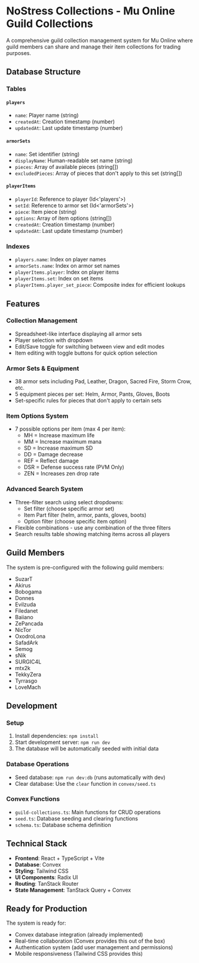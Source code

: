 # NoStress Collections - Mu Online Guild Collections

A comprehensive guild collection management system for Mu Online where guild members can share and manage their item collections for trading purposes.

## Database Structure

### Tables

#### `players`

- `name`: Player name (string)
- `createdAt`: Creation timestamp (number)
- `updatedAt`: Last update timestamp (number)

#### `armorSets`

- `name`: Set identifier (string)
- `displayName`: Human-readable set name (string)
- `pieces`: Array of available pieces (string[])
- `excludedPieces`: Array of pieces that don't apply to this set (string[])

#### `playerItems`

- `playerId`: Reference to player (Id<'players'>)
- `setId`: Reference to armor set (Id<'armorSets'>)
- `piece`: Item piece (string)
- `options`: Array of item options (string[])
- `createdAt`: Creation timestamp (number)
- `updatedAt`: Last update timestamp (number)

### Indexes

- `players.name`: Index on player names
- `armorSets.name`: Index on armor set names
- `playerItems.player`: Index on player items
- `playerItems.set`: Index on set items
- `playerItems.player_set_piece`: Composite index for efficient lookups

## Features

### Collection Management

- Spreadsheet-like interface displaying all armor sets
- Player selection with dropdown
- Edit/Save toggle for switching between view and edit modes
- Item editing with toggle buttons for quick option selection

### Armor Sets & Equipment

- 38 armor sets including Pad, Leather, Dragon, Sacred Fire, Storm Crow, etc.
- 5 equipment pieces per set: Helm, Armor, Pants, Gloves, Boots
- Set-specific rules for pieces that don't apply to certain sets

### Item Options System

- 7 possible options per item (max 4 per item):
  - MH = Increase maximum life
  - MM = Increase maximum mana
  - SD = Increase maximum SD
  - DD = Damage decrease
  - REF = Reflect damage
  - DSR = Defense success rate (PVM Only)
  - ZEN = Increases zen drop rate

### Advanced Search System

- Three-filter search using select dropdowns:
  - Set filter (choose specific armor set)
  - Item Part filter (helm, armor, pants, gloves, boots)
  - Option filter (choose specific item option)
- Flexible combinations - use any combination of the three filters
- Search results table showing matching items across all players

## Guild Members

The system is pre-configured with the following guild members:

- SuzarT
- Akirus
- Bobogama
- Donnes
- Evilzuda
- Filedanet
- Baiiano
- ZePancada
- NicTor
- OxodroLona
- SafadArk
- Semog
- sNik
- SURGIC4L
- mtx2k
- TekkyZera
- Tyrrasgo
- LoveMach

## Development

### Setup

1. Install dependencies: `npm install`
2. Start development server: `npm run dev`
3. The database will be automatically seeded with initial data

### Database Operations

- Seed database: `npm run dev:db` (runs automatically with dev)
- Clear database: Use the `clear` function in `convex/seed.ts`

### Convex Functions

- `guild-collections.ts`: Main functions for CRUD operations
- `seed.ts`: Database seeding and clearing functions
- `schema.ts`: Database schema definition

## Technical Stack

- **Frontend**: React + TypeScript + Vite
- **Database**: Convex
- **Styling**: Tailwind CSS
- **UI Components**: Radix UI
- **Routing**: TanStack Router
- **State Management**: TanStack Query + Convex

## Ready for Production

The system is ready for:

- Convex database integration (already implemented)
- Real-time collaboration (Convex provides this out of the box)
- Authentication system (add user management and permissions)
- Mobile responsiveness (Tailwind CSS provides this)
